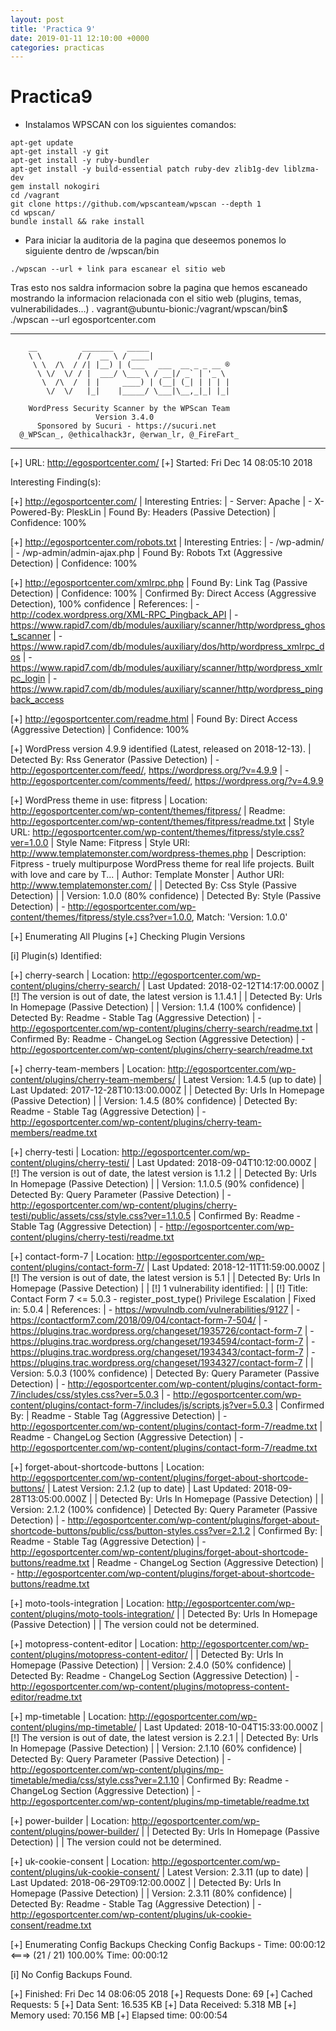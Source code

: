 ```yaml
---
layout: post
title: 'Practica 9'
date: 2019-01-11 12:10:00 +0000
categories: practicas
---
```

# Practica9
- Instalamos WPSCAN con los siguientes comandos:
```
apt-get update
apt-get install -y git
apt-get install -y ruby-bundler
apt-get install -y build-essential patch ruby-dev zlib1g-dev liblzma-dev
gem install nokogiri
cd /vagrant
git clone https://github.com/wpscanteam/wpscan --depth 1
cd wpscan/
bundle install && rake install
```
- Para iniciar la auditoria de la pagina que deseemos ponemos lo siguiente dentro de /wpscan/bin
```
./wpscan --url + link para escanear el sitio web
```
Tras esto nos saldra informacion sobre la pagina que hemos escaneado mostrando la informacion
relacionada con el sitio web (plugins, temas, vulnerabilidades…) .
vagrant@ubuntu-bionic:/vagrant/wpscan/bin$ ./wpscan --url egosportcenter.com
_______________________________________________________________
        __          _______   _____
        \ \        / /  __ \ / ____|
         \ \  /\  / /| |__) | (___   ___  __ _ _ __ ®
          \ \/  \/ / |  ___/ \___ \ / __|/ _` | '_ \
           \  /\  /  | |     ____) | (__| (_| | | | |
            \/  \/   |_|    |_____/ \___|\__,_|_| |_|

        WordPress Security Scanner by the WPScan Team
                       Version 3.4.0
          Sponsored by Sucuri - https://sucuri.net
      @_WPScan_, @ethicalhack3r, @erwan_lr, @_FireFart_
_______________________________________________________________

[+] URL: http://egosportcenter.com/
[+] Started: Fri Dec 14 08:05:10 2018

Interesting Finding(s):

[+] http://egosportcenter.com/
 | Interesting Entries:
 |  - Server: Apache
 |  - X-Powered-By: PleskLin
 | Found By: Headers (Passive Detection)
 | Confidence: 100%

[+] http://egosportcenter.com/robots.txt
 | Interesting Entries:
 |  - /wp-admin/
 |  - /wp-admin/admin-ajax.php
 | Found By: Robots Txt (Aggressive Detection)
 | Confidence: 100%

[+] http://egosportcenter.com/xmlrpc.php
 | Found By: Link Tag (Passive Detection)
 | Confidence: 100%
 | Confirmed By: Direct Access (Aggressive Detection), 100% confidence
 | References:
 |  - http://codex.wordpress.org/XML-RPC_Pingback_API
 |  - https://www.rapid7.com/db/modules/auxiliary/scanner/http/wordpress_ghost_scanner
 |  - https://www.rapid7.com/db/modules/auxiliary/dos/http/wordpress_xmlrpc_dos
 |  - https://www.rapid7.com/db/modules/auxiliary/scanner/http/wordpress_xmlrpc_login
 |  - https://www.rapid7.com/db/modules/auxiliary/scanner/http/wordpress_pingback_access

[+] http://egosportcenter.com/readme.html
 | Found By: Direct Access (Aggressive Detection)
 | Confidence: 100%

[+] WordPress version 4.9.9 identified (Latest, released on 2018-12-13).
 | Detected By: Rss Generator (Passive Detection)
 |  - http://egosportcenter.com/feed/, <generator>https://wordpress.org/?v=4.9.9</generator>
 |  - http://egosportcenter.com/comments/feed/, <generator>https://wordpress.org/?v=4.9.9</generator>

[+] WordPress theme in use: fitpress
 | Location: http://egosportcenter.com/wp-content/themes/fitpress/
 | Readme: http://egosportcenter.com/wp-content/themes/fitpress/readme.txt
 | Style URL: http://egosportcenter.com/wp-content/themes/fitpress/style.css?ver=1.0.0
 | Style Name: Fitpress
 | Style URI: http://www.templatemonster.com/wordpress-themes.php
 | Description: Fitpress - truely multipurpose WordPress theme for real life projects. Built with love and care by T...
 | Author: Template Monster
 | Author URI: http://www.templatemonster.com/
 |
 | Detected By: Css Style (Passive Detection)
 |
 | Version: 1.0.0 (80% confidence)
 | Detected By: Style (Passive Detection)
 |  - http://egosportcenter.com/wp-content/themes/fitpress/style.css?ver=1.0.0, Match: 'Version: 1.0.0'

[+] Enumerating All Plugins
[+] Checking Plugin Versions

[i] Plugin(s) Identified:

[+] cherry-search
 | Location: http://egosportcenter.com/wp-content/plugins/cherry-search/
 | Last Updated: 2018-02-12T14:17:00.000Z
 | [!] The version is out of date, the latest version is 1.1.4.1
 |
 | Detected By: Urls In Homepage (Passive Detection)
 |
 | Version: 1.1.4 (100% confidence)
 | Detected By: Readme - Stable Tag (Aggressive Detection)
 |  - http://egosportcenter.com/wp-content/plugins/cherry-search/readme.txt
 | Confirmed By: Readme - ChangeLog Section (Aggressive Detection)
 |  - http://egosportcenter.com/wp-content/plugins/cherry-search/readme.txt

[+] cherry-team-members
 | Location: http://egosportcenter.com/wp-content/plugins/cherry-team-members/
 | Latest Version: 1.4.5 (up to date)
 | Last Updated: 2017-12-28T10:13:00.000Z
 |
 | Detected By: Urls In Homepage (Passive Detection)
 |
 | Version: 1.4.5 (80% confidence)
 | Detected By: Readme - Stable Tag (Aggressive Detection)
 |  - http://egosportcenter.com/wp-content/plugins/cherry-team-members/readme.txt

[+] cherry-testi
 | Location: http://egosportcenter.com/wp-content/plugins/cherry-testi/
 | Last Updated: 2018-09-04T10:12:00.000Z
 | [!] The version is out of date, the latest version is 1.1.2
 |
 | Detected By: Urls In Homepage (Passive Detection)
 |
 | Version: 1.1.0.5 (90% confidence)
 | Detected By: Query Parameter (Passive Detection)
 |  - http://egosportcenter.com/wp-content/plugins/cherry-testi/public/assets/css/style.css?ver=1.1.0.5
 | Confirmed By: Readme - Stable Tag (Aggressive Detection)
 |  - http://egosportcenter.com/wp-content/plugins/cherry-testi/readme.txt

[+] contact-form-7
 | Location: http://egosportcenter.com/wp-content/plugins/contact-form-7/
 | Last Updated: 2018-12-11T11:59:00.000Z
 | [!] The version is out of date, the latest version is 5.1
 |
 | Detected By: Urls In Homepage (Passive Detection)
 |
 | [!] 1 vulnerability identified:
 |
 | [!] Title: Contact Form 7 <= 5.0.3 - register_post_type() Privilege Escalation
 |     Fixed in: 5.0.4
 |     References:
 |      - https://wpvulndb.com/vulnerabilities/9127
 |      - https://contactform7.com/2018/09/04/contact-form-7-504/
 |      - https://plugins.trac.wordpress.org/changeset/1935726/contact-form-7
 |      - https://plugins.trac.wordpress.org/changeset/1934594/contact-form-7
 |      - https://plugins.trac.wordpress.org/changeset/1934343/contact-form-7
 |      - https://plugins.trac.wordpress.org/changeset/1934327/contact-form-7
 |
 | Version: 5.0.3 (100% confidence)
 | Detected By: Query Parameter (Passive Detection)
 |  - http://egosportcenter.com/wp-content/plugins/contact-form-7/includes/css/styles.css?ver=5.0.3
 |  - http://egosportcenter.com/wp-content/plugins/contact-form-7/includes/js/scripts.js?ver=5.0.3
 | Confirmed By:
 |  Readme - Stable Tag (Aggressive Detection)
 |   - http://egosportcenter.com/wp-content/plugins/contact-form-7/readme.txt
 |  Readme - ChangeLog Section (Aggressive Detection)
 |   - http://egosportcenter.com/wp-content/plugins/contact-form-7/readme.txt

[+] forget-about-shortcode-buttons
 | Location: http://egosportcenter.com/wp-content/plugins/forget-about-shortcode-buttons/
 | Latest Version: 2.1.2 (up to date)
 | Last Updated: 2018-09-28T13:05:00.000Z
 |
 | Detected By: Urls In Homepage (Passive Detection)
 |
 | Version: 2.1.2 (100% confidence)
 | Detected By: Query Parameter (Passive Detection)
 |  - http://egosportcenter.com/wp-content/plugins/forget-about-shortcode-buttons/public/css/button-styles.css?ver=2.1.2
 | Confirmed By:
 |  Readme - Stable Tag (Aggressive Detection)
 |   - http://egosportcenter.com/wp-content/plugins/forget-about-shortcode-buttons/readme.txt
 |  Readme - ChangeLog Section (Aggressive Detection)
 |   - http://egosportcenter.com/wp-content/plugins/forget-about-shortcode-buttons/readme.txt

[+] moto-tools-integration
 | Location: http://egosportcenter.com/wp-content/plugins/moto-tools-integration/
 |
 | Detected By: Urls In Homepage (Passive Detection)
 |
 | The version could not be determined.

[+] motopress-content-editor
 | Location: http://egosportcenter.com/wp-content/plugins/motopress-content-editor/
 |
 | Detected By: Urls In Homepage (Passive Detection)
 |
 | Version: 2.4.0 (50% confidence)
 | Detected By: Readme - ChangeLog Section (Aggressive Detection)
 |  - http://egosportcenter.com/wp-content/plugins/motopress-content-editor/readme.txt

[+] mp-timetable
 | Location: http://egosportcenter.com/wp-content/plugins/mp-timetable/
 | Last Updated: 2018-10-04T15:33:00.000Z
 | [!] The version is out of date, the latest version is 2.2.1
 |
 | Detected By: Urls In Homepage (Passive Detection)
 |
 | Version: 2.1.10 (60% confidence)
 | Detected By: Query Parameter (Passive Detection)
 |  - http://egosportcenter.com/wp-content/plugins/mp-timetable/media/css/style.css?ver=2.1.10
 | Confirmed By: Readme - ChangeLog Section (Aggressive Detection)
 |  - http://egosportcenter.com/wp-content/plugins/mp-timetable/readme.txt

[+] power-builder
 | Location: http://egosportcenter.com/wp-content/plugins/power-builder/
 |
 | Detected By: Urls In Homepage (Passive Detection)
 |
 | The version could not be determined.

[+] uk-cookie-consent
 | Location: http://egosportcenter.com/wp-content/plugins/uk-cookie-consent/
 | Latest Version: 2.3.11 (up to date)
 | Last Updated: 2018-06-29T09:12:00.000Z
 |
 | Detected By: Urls In Homepage (Passive Detection)
 |
 | Version: 2.3.11 (80% confidence)
 | Detected By: Readme - Stable Tag (Aggressive Detection)
 |  - http://egosportcenter.com/wp-content/plugins/uk-cookie-consent/readme.txt

[+] Enumerating Config Backups
 Checking Config Backups - Time: 00:00:12 <===> (21 / 21) 100.00% Time: 00:00:12

[i] No Config Backups Found.

[+] Finished: Fri Dec 14 08:06:05 2018
[+] Requests Done: 69
[+] Cached Requests: 5
[+] Data Sent: 16.535 KB
[+] Data Received: 5.318 MB
[+] Memory used: 70.156 MB
[+] Elapsed time: 00:00:54
